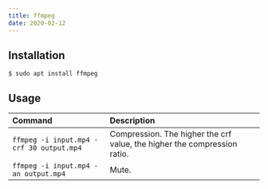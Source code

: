 ```yaml
---
title: ffmpeg
date: 2020-02-12
---
```


## Installation
```
$ sudo apt install ffmpeg
```

## Usage

|Command|Description|
|:------|:----------|
|`ffmpeg -i input.mp4 -crf 30 output.mp4`|Compression. The higher the crf value, the higher the compression ratio.|
|`ffmpeg -i input.mp4 -an output.mp4`|Mute.|